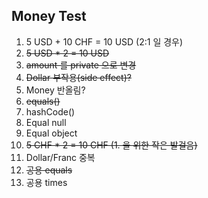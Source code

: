 Money Test
---
1. 5 USD + 10 CHF = 10 USD (2:1 일 경우)
2. ~~5 USD * 2 = 10 USD~~
3. ~~amount 를 private 으로 변경~~
4. ~~Dollar 부작용(side effect)?~~
5. Money 반올림?
6. ~~equals()~~
7. hashCode()
8. Equal null
9. Equal object
10. ~~5 CHF * 2 = 10 CHF (1. 을 위한 작은 발걸음)~~
11. Dollar/Franc 중복
12. ~~공용 equals~~
13. 공용 times
